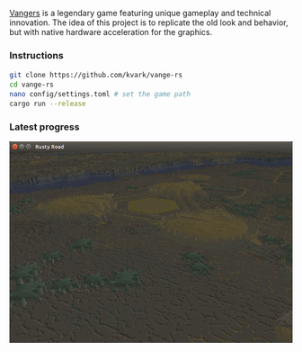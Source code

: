 [Vangers](https://www.gog.com/game/vangers) is a legendary game featuring unique gameplay and technical innovation.
The idea of this project is to replicate the old look and behavior, but with native hardware acceleration for the graphics.

### Instructions
```bash
git clone https://github.com/kvark/vange-rs
cd vange-rs
nano config/settings.toml # set the game path
cargo run --release
```

### Latest progress
![alt text](etc/shots/Road5-color.png "WIP screenshot")
